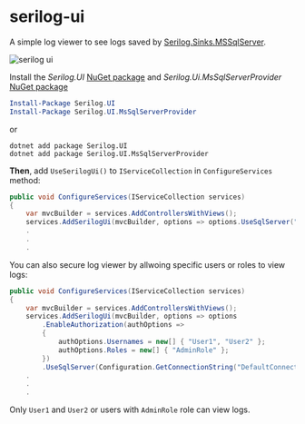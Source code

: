 # serilog-ui
A simple log viewer to see logs saved by [Serilog.Sinks.MSSqlServer](https://github.com/serilog/serilog-sinks-mssqlserver).

![serilog ui](https://raw.githubusercontent.com/mo-esmp/serilog-ui/master/assets/serilog-ui.jpg)

Install the _Serilog.UI_ [NuGet package](https://www.nuget.org/packages/Serilog.UI) and _Serilog.Ui.MsSqlServerProvider_ [NuGet package](https://www.nuget.org/packages/Serilog.Ui.MsSqlServerProvider)

```powershell
Install-Package Serilog.UI
Install-Package Serilog.UI.MsSqlServerProvider
```
or
```shell
dotnet add package Serilog.UI
dotnet add package Serilog.UI.MsSqlServerProvider
```

**Then**, add `UseSerilogUi()` to `IServiceCollection` in `ConfigureServices` method:

```csharp
public void ConfigureServices(IServiceCollection services)
{
    var mvcBuilder = services.AddControllersWithViews();
    services.AddSerilogUi(mvcBuilder, options => options.UseSqlServer("ConnectionString", "Logs"));
    .
    .
    .
```

You can also secure log viewer by allwoing specific users or roles to view logs:
```csharp
public void ConfigureServices(IServiceCollection services)
{
    var mvcBuilder = services.AddControllersWithViews();
    services.AddSerilogUi(mvcBuilder, options => options
        .EnableAuthorization(authOptions =>
        {
            authOptions.Usernames = new[] { "User1", "User2" };
            authOptions.Roles = new[] { "AdminRole" };
        })
        .UseSqlServer(Configuration.GetConnectionString("DefaultConnection"), "Logs"));
    .
    .
    .
```
Only `User1` and `User2` or users with `AdminRole` role can view logs.


